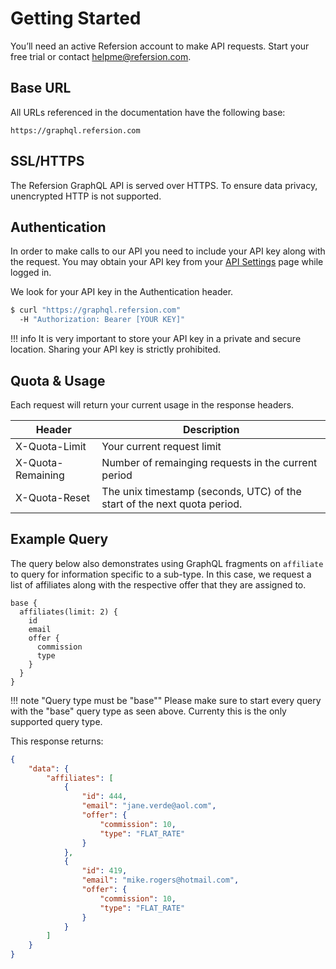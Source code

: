 # Getting Started

You’ll need an active Refersion account to make API requests. Start your free trial or contact helpme@refersion.com.

## Base URL

All URLs referenced in the documentation have the following base:

`https://graphql.refersion.com`

## SSL/HTTPS

The Refersion GraphQL API is served over HTTPS. To ensure data privacy, unencrypted HTTP is not supported.

## Authentication

In order to make calls to our API you need to include your API key along with the request. You may obtain your API key from your [API Settings](https://www.refersion.com/settings) page while logged in.

We look for your API key in the Authentication header.

```bash
$ curl "https://graphql.refersion.com"
  -H "Authorization: Bearer [YOUR KEY]"
```

!!! info 
	It is very important to store your API key in a private and secure location. Sharing your API key is strictly prohibited.

## Quota & Usage

Each request will return your current usage in the response headers.

| Header  | Description  |
|---|---|
| X-Quota-Limit |  Your current request limit |
| X-Quota-Remaining  | Number of remainging requests in the current period  |
| X-Quota-Reset  | The unix timestamp (seconds, UTC) of the start of the next quota period.  |

## Example Query

The query below also demonstrates using GraphQL fragments on `affiliate` to query for information specific to a sub-type. In this case, we request a list of affiliates along with the respective offer that they are assigned to.

```
base {
  affiliates(limit: 2) {
    id
    email
    offer {
      commission
      type
    }
  }
}
```

!!! note "Query type must be "base""
	Please make sure to start every query with the "base" query type as seen above. Currenty this is the only supported query type.

This response returns: 

```json
{
    "data": {
        "affiliates": [
            {
                "id": 444,
                "email": "jane.verde@aol.com",
                "offer": {
                    "commission": 10,
                    "type": "FLAT_RATE"
                }
            },
            {
                "id": 419,
                "email": "mike.rogers@hotmail.com",
                "offer": {
                    "commission": 10,
                    "type": "FLAT_RATE"
                }
            }
        ]
    }
}
```